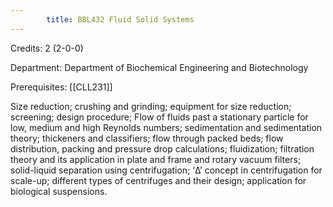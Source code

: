 ```yaml
---
        title: BBL432 Fluid Solid Systems
---
```

Credits: 2 (2-0-0)

Department: Department of Biochemical Engineering and Biotechnology

Prerequisites: [[CLL231]]

Size reduction; crushing and grinding; equipment for size reduction; screening; design procedure; Flow of fluids past a stationary particle for low, medium and high Reynolds numbers; sedimentation and sedimentation theory; thickeners and classifiers; flow through packed beds; flow distribution, packing and pressure drop calculations; fluidization; filtration theory and its application in plate and frame and rotary vacuum filters; solid-liquid separation using centrifugation; ‘Δ’ concept in centrifugation for scale-up; different types of centrifuges and their design; application for biological suspensions.